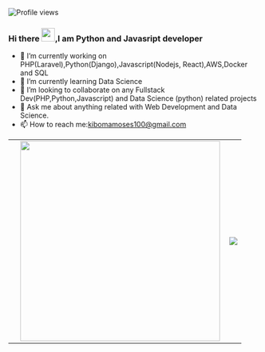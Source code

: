 


![Profile views](https://gpvc.arturio.dev/kibomamoses)
### Hi there <img src="https://user-images.githubusercontent.com/5679180/79618120-0daffb80-80be-11ea-819e-d2b0fa904d07.gif" width="27px">,I am <b>Python and Javasript</b> developer


- 🔭 I’m currently working on PHP(Laravel),Python(Django),Javascript(Nodejs, React),AWS,Docker and SQL
- 🌱 I’m currently learning Data Science
- 👯 I’m looking to collaborate on any Fullstack Dev(PHP,Python,Javascript) and Data Science (python) related projects
- 💬 Ask me about  anything related with Web Development and Data Science.
- 📫 How to reach me:kibomamoses100@gmail.com

<center>
  <table>
  <tr>
      <td>
        <td>
          <img width="400px" align="left" src="https://github-readme-stats.vercel.app/api?username=kibomamoses&count_private=true&show_icons=true&theme=dark&layout=compact"/>
       </td>
    <td>
     <a href="https://wakatime.com"><img src="https://wakatime.com/share/@kibomamoses/54363a78-c5c2-4b37-b41c-3f0b2ed279c6.png" /></a>
    </td>
  </tr>   
</table>
</center>



